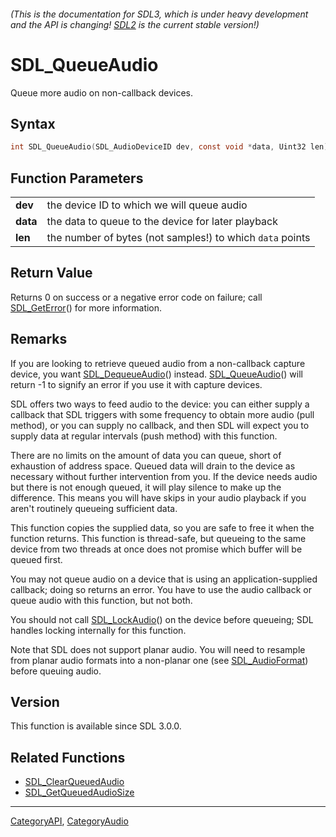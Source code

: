 ###### (This is the documentation for SDL3, which is under heavy development and the API is changing! [SDL2](https://wiki.libsdl.org/SDL2/) is the current stable version!)
# SDL_QueueAudio

Queue more audio on non-callback devices.

## Syntax

```c
int SDL_QueueAudio(SDL_AudioDeviceID dev, const void *data, Uint32 len);

```

## Function Parameters

|              |                                                           |
| ------------ | --------------------------------------------------------- |
| **dev**      | the device ID to which we will queue audio                |
| **data**     | the data to queue to the device for later playback        |
| **len**      | the number of bytes (not samples!) to which `data` points |

## Return Value

Returns 0 on success or a negative error code on failure; call
[SDL_GetError](SDL_GetError.md)() for more information.

## Remarks

If you are looking to retrieve queued audio from a non-callback capture
device, you want [SDL_DequeueAudio](SDL_DequeueAudio.md)() instead.
[SDL_QueueAudio](SDL_QueueAudio.md)() will return -1 to signify an error if
you use it with capture devices.

SDL offers two ways to feed audio to the device: you can either supply a
callback that SDL triggers with some frequency to obtain more audio (pull
method), or you can supply no callback, and then SDL will expect you to
supply data at regular intervals (push method) with this function.

There are no limits on the amount of data you can queue, short of
exhaustion of address space. Queued data will drain to the device as
necessary without further intervention from you. If the device needs audio
but there is not enough queued, it will play silence to make up the
difference. This means you will have skips in your audio playback if you
aren't routinely queueing sufficient data.

This function copies the supplied data, so you are safe to free it when the
function returns. This function is thread-safe, but queueing to the same
device from two threads at once does not promise which buffer will be
queued first.

You may not queue audio on a device that is using an application-supplied
callback; doing so returns an error. You have to use the audio callback or
queue audio with this function, but not both.

You should not call [SDL_LockAudio](SDL_LockAudio.md)() on the device before
queueing; SDL handles locking internally for this function.

Note that SDL does not support planar audio. You will need to resample from
planar audio formats into a non-planar one (see
[SDL_AudioFormat](SDL_AudioFormat.md)) before queuing audio.

## Version

This function is available since SDL 3.0.0.

## Related Functions

* [SDL_ClearQueuedAudio](SDL_ClearQueuedAudio.md)
* [SDL_GetQueuedAudioSize](SDL_GetQueuedAudioSize.md)

----
[CategoryAPI](CategoryAPI.md), [CategoryAudio](CategoryAudio.md)
